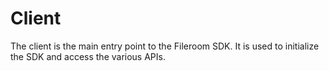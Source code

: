 # Client

The client is the main entry point to the Fileroom SDK. It is used to initialize the SDK and access the various APIs.

